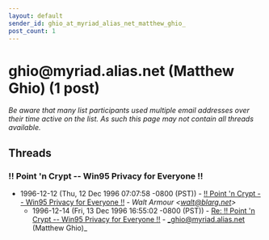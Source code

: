 ```yaml
---
layout: default
sender_id: ghio_at_myriad_alias_net_matthew_ghio_
post_count: 1
---
```


# ghio<span>@</span>myriad.alias.net (Matthew Ghio) (1 post)

_Be aware that many list participants used multiple email addresses over their time active on the list. As such this page may not contain all threads available._

## Threads

### !! Point 'n Crypt -- Win95 Privacy for Everyone !!
+ 1996-12-12 (Thu, 12 Dec 1996 07:07:58 -0800 (PST)) - [!! Point 'n Crypt -- Win95 Privacy for Everyone !!](/archive/1996/12/25313692d894c1de5136f0eb7d1994a98ee95d4ba30f578d3f029d404cd0b9ce) - _Walt Armour \<walt@blarg.net\>_
  + 1996-12-14 (Fri, 13 Dec 1996 16:55:02 -0800 (PST)) - [Re: !! Point 'n Crypt -- Win95 Privacy for Everyone !!](/archive/1996/12/e671a41d1accb832f1e3fb4eddcf43502f0672fcbce0f6bc88d25e2e4ae39dfc) - _ghio@myriad.alias.net (Matthew Ghio)_

